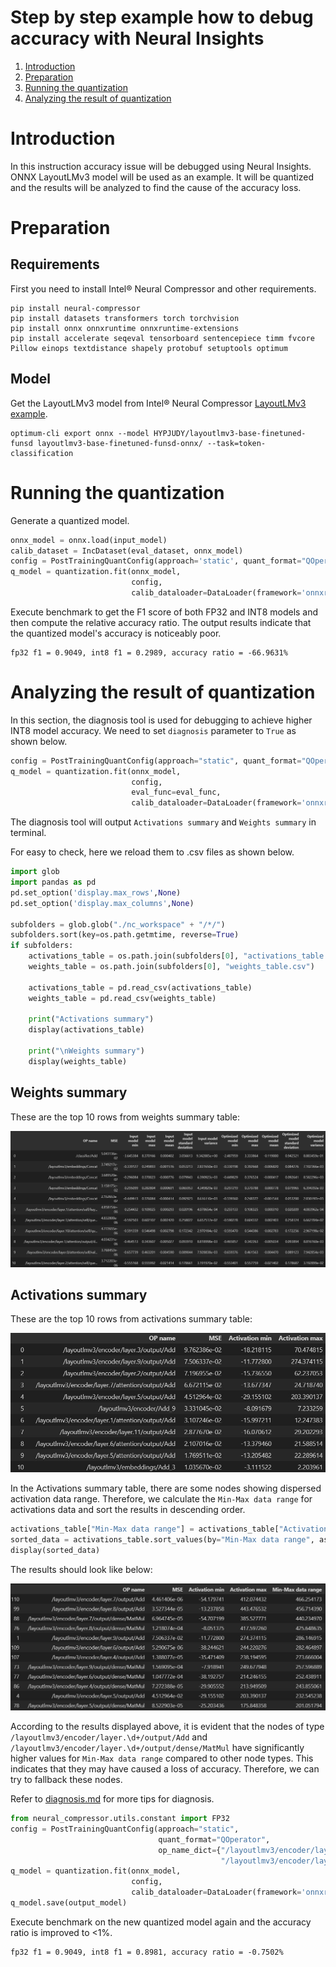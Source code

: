# Step by step example how to debug accuracy with Neural Insights
1. [Introduction](#introduction)
2. [Preparation](#preparation)
3. [Running the quantization](#running-the-quantization)
4. [Analyzing the result of quantization](#-analyzing-the-result-of-quantization)

# Introduction
In this instruction accuracy issue will be debugged using Neural Insights. ONNX LayoutLMv3 model will be used as an example. It will be quantized and the results will be analyzed to find the cause of the accuracy loss.

# Preparation
## Requirements
First you need to install Intel® Neural Compressor and other requirements.
```shell
pip install neural-compressor 
pip install datasets transformers torch torchvision
pip install onnx onnxruntime onnxruntime-extensions
pip install accelerate seqeval tensorboard sentencepiece timm fvcore Pillow einops textdistance shapely protobuf setuptools optimum
```

## Model
Get the LayoutLMv3 model from Intel® Neural Compressor [LayoutLMv3 example](https://github.com/intel/neural-compressor/tree/master/examples/onnxrt/nlp/huggingface_model/token_classification/layoutlmv3/quantization/ptq_static).
```shell
optimum-cli export onnx --model HYPJUDY/layoutlmv3-base-finetuned-funsd layoutlmv3-base-finetuned-funsd-onnx/ --task=token-classification
```

# Running the quantization
Generate a quantized model.
```python
onnx_model = onnx.load(input_model)
calib_dataset = IncDataset(eval_dataset, onnx_model)
config = PostTrainingQuantConfig(approach='static', quant_format="QOperator")
q_model = quantization.fit(onnx_model, 
                           config,
                           calib_dataloader=DataLoader(framework='onnxruntime', dataset=calib_dataset))
```

Execute benchmark to get the F1 score of both FP32 and INT8 models and then compute the relative accuracy ratio.
The output results indicate that the quantized model's accuracy is noticeably poor.

```
fp32 f1 = 0.9049, int8 f1 = 0.2989, accuracy ratio = -66.9631%
```

# Analyzing the result of quantization
In this section, the diagnosis tool is used for debugging to achieve higher INT8 model accuracy.
We need to set `diagnosis` parameter to `True` as shown below.
```python
config = PostTrainingQuantConfig(approach="static", quant_format="QOperator", quant_level=1, diagnosis=True) # set 'diagnosis' to True
q_model = quantization.fit(onnx_model, 
                           config, 
                           eval_func=eval_func, 
                           calib_dataloader=DataLoader(framework='onnxruntime', dataset=calib_dataset))
```
The diagnosis tool will output `Activations summary` and `Weights summary` in terminal. 

For easy to check, here we reload them to .csv files as shown below.
```python
import glob
import pandas as pd
pd.set_option('display.max_rows',None)
pd.set_option('display.max_columns',None)

subfolders = glob.glob("./nc_workspace" + "/*/")
subfolders.sort(key=os.path.getmtime, reverse=True)
if subfolders:
    activations_table = os.path.join(subfolders[0], "activations_table.csv")
    weights_table = os.path.join(subfolders[0], "weights_table.csv")
    
    activations_table = pd.read_csv(activations_table)
    weights_table = pd.read_csv(weights_table)
    
    print("Activations summary")
    display(activations_table)
    
    print("\nWeights summary")
    display(weights_table)
```

## Weights summary
These are the top 10 rows from weights summary table:

![weights_summary_onnx](./imgs/weights_summary_onnx.jpg)

## Activations summary
These are the top 10 rows from activations summary table:

![activations_summary_onnx](./imgs/activations_summary_onnx.jpg)

In the Activations summary table, there are some nodes showing dispersed activation data range. Therefore, we calculate the `Min-Max data range` for activations data and sort the results in descending order.

```python
activations_table["Min-Max data range"] = activations_table["Activation max"] - activations_table["Activation min"]
sorted_data = activations_table.sort_values(by="Min-Max data range", ascending=False)
display(sorted_data)
```

The results should look like below:

![min-max](./imgs/min-max.jpg)

According to the results displayed above, it is evident that the nodes of type `/layoutlmv3/encoder/layer.\d+/output/Add` and `/layoutlmv3/encoder/layer.\d+/output/dense/MatMul` have significantly higher values for `Min-Max data range` compared to other node types. This indicates that they may have caused a loss of accuracy. Therefore, we can try to fallback these nodes.

Refer to [diagnosis.md](https://github.com/intel/neural-compressor/blob/master/docs/source/diagnosis.md) for more tips for diagnosis.

```python
from neural_compressor.utils.constant import FP32
config = PostTrainingQuantConfig(approach="static", 
                                 quant_format="QOperator",
                                 op_name_dict={"/layoutlmv3/encoder/layer.\d+/output/dense/MatMul":FP32,
                                               "/layoutlmv3/encoder/layer.\d+/output/Add":FP32})
q_model = quantization.fit(onnx_model, 
                           config,
                           calib_dataloader=DataLoader(framework='onnxruntime', dataset=calib_dataset))
q_model.save(output_model)
```

Execute benchmark on the new quantized model again and the accuracy ratio is improved to <1%.
```
fp32 f1 = 0.9049, int8 f1 = 0.8981, accuracy ratio = -0.7502%
```
